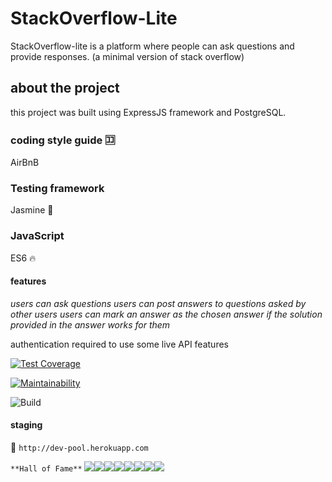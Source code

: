 # StackOverflow-Lite
StackOverflow-lite​ is a platform where people can ask questions and provide responses. (a minimal version of stack overflow) 

## about the project
this project was built using ExpressJS framework and PostgreSQL. 

### coding style guide 🈁
AirBnB

### Testing framework 
Jasmine 🚄

### JavaScript
ES6 🔥 



#### features
*users can ask questions*
*users can post answers to questions asked by other users*
*users can mark an answer as the chosen answer if the solution provided in the answer works for them*

authentication required to use some live API features 




[![Test Coverage](https://api.codeclimate.com/v1/badges/c40a335c9772e1b69319/test_coverage)](https://codeclimate.com/github/michaelNgiri/StackOverflow-Lite/test_coverage)


[![Maintainability](https://api.codeclimate.com/v1/badges/c40a335c9772e1b69319/maintainability)](https://codeclimate.com/github/michaelNgiri/StackOverflow-Lite/maintainability)

![Build](https://travis-ci.org/michaelNgiri/StackOverflow-Lite.svg?branch=master)

#### staging
🚩 `http://dev-pool.herokuapp.com`



`**Hall of Fame**`
[![](https://sourcerer.io/fame/michaelNgiri/michaelNgiri/StackOverflow-Lite/images/0)](https://sourcerer.io/fame/michaelNgiri/michaelNgiri/StackOverflow-Lite/links/0)[![](https://sourcerer.io/fame/michaelNgiri/michaelNgiri/StackOverflow-Lite/images/1)](https://sourcerer.io/fame/michaelNgiri/michaelNgiri/StackOverflow-Lite/links/1)[![](https://sourcerer.io/fame/michaelNgiri/michaelNgiri/StackOverflow-Lite/images/2)](https://sourcerer.io/fame/michaelNgiri/michaelNgiri/StackOverflow-Lite/links/2)[![](https://sourcerer.io/fame/michaelNgiri/michaelNgiri/StackOverflow-Lite/images/3)](https://sourcerer.io/fame/michaelNgiri/michaelNgiri/StackOverflow-Lite/links/3)[![](https://sourcerer.io/fame/michaelNgiri/michaelNgiri/StackOverflow-Lite/images/4)](https://sourcerer.io/fame/michaelNgiri/michaelNgiri/StackOverflow-Lite/links/4)[![](https://sourcerer.io/fame/michaelNgiri/michaelNgiri/StackOverflow-Lite/images/5)](https://sourcerer.io/fame/michaelNgiri/michaelNgiri/StackOverflow-Lite/links/5)[![](https://sourcerer.io/fame/michaelNgiri/michaelNgiri/StackOverflow-Lite/images/6)](https://sourcerer.io/fame/michaelNgiri/michaelNgiri/StackOverflow-Lite/links/6)[![](https://sourcerer.io/fame/michaelNgiri/michaelNgiri/StackOverflow-Lite/images/7)](https://sourcerer.io/fame/michaelNgiri/michaelNgiri/StackOverflow-Lite/links/7)
